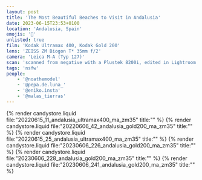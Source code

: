 ```yaml
---
layout: post
title: 'The Most Beautiful Beaches to Visit in Andalusia'
date: 2023-06-15T23:53+0100
location: 'Andalusia, Spain'
emojis: '🔞'
unlisted: true
film: 'Kodak Ultramax 400, Kodak Gold 200'
lens: 'ZEISS ZM Biogon T* 35mm f/2'
camera: 'Leica M-A (Typ 127)'
scan: 'scanned from negative with a Plustek 8200i, edited in Lightroom'
tags: 'nsfw'
people: 
    - '@noathemodel'
    - '@pepa.de.luna_'
    - '@eniko.insta'
    - '@malas_tierras'
---
```


{% render candystore.liquid file:"20220615_11_andalusia_ultramax400_ma_zm35" title:"" %}
{% render candystore.liquid file:"20220606_42_andalusia_gold200_ma_zm35" title:"" %}
{% render candystore.liquid file:"20220615_25_andalusia_ultramax400_ma_zm35" title:"" %}
{% render candystore.liquid file:"20230606_226_andalusia_gold200_ma_zm35" title:"" %}
{% render candystore.liquid file:"20230606_228_andalusia_gold200_ma_zm35" title:"" %}
{% render candystore.liquid file:"20230606_241_andalusia_gold200_ma_zm35" title:"" %}